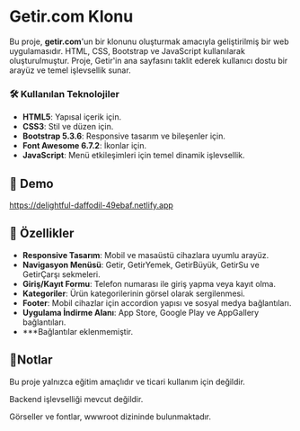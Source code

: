 # Getir.com Klonu

Bu proje, **getir.com**'un bir klonunu oluşturmak amacıyla geliştirilmiş bir web uygulamasıdır. HTML, CSS, Bootstrap ve JavaScript kullanılarak oluşturulmuştur. Proje, Getir'in ana sayfasını taklit ederek kullanıcı dostu bir arayüz ve temel işlevsellik sunar.

### 🛠 Kullanılan Teknolojiler
- **HTML5**: Yapısal içerik için.
- **CSS3**: Stil ve düzen için.
- **Bootstrap 5.3.6**: Responsive tasarım ve bileşenler için.
- **Font Awesome 6.7.2**: İkonlar için.
- **JavaScript**: Menü etkileşimleri için temel dinamik işlevsellik.


## 📸 Demo
https://delightful-daffodil-49ebaf.netlify.app


## 🚀 Özellikler
- **Responsive Tasarım**: Mobil ve masaüstü cihazlara uyumlu arayüz.
- **Navigasyon Menüsü**: Getir, GetirYemek, GetirBüyük, GetirSu ve GetirÇarşı sekmeleri.
- **Giriş/Kayıt Formu**: Telefon numarası ile giriş yapma veya kayıt olma.
- **Kategoriler**: Ürün kategorilerinin görsel olarak sergilenmesi.
- **Footer**: Mobil cihazlar için accordion yapısı ve sosyal medya bağlantıları.
- **Uygulama İndirme Alanı**: App Store, Google Play ve AppGallery bağlantıları.
- ***Bağlantılar eklenmemiştir.



## 📖Notlar

Bu proje yalnızca eğitim amaçlıdır ve ticari kullanım için değildir.

Backend işlevselliği mevcut değildir.

Görseller ve fontlar, wwwroot dizininde bulunmaktadır. 

